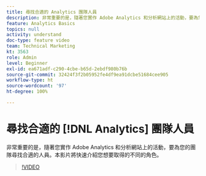 ```yaml
---
title: 尋找合適的 Analytics 團隊人員
description: 非常重要的是，隨著您實作 Adobe Analytics 和分析網站上的活動，要為您的團隊尋找合適的人員。本影片將快速介紹您想要取得的不同的角色。
feature: Analytics Basics
topics: null
activity: understand
doc-type: feature video
team: Technical Marketing
kt: 3563
role: Admin
level: Beginner
exl-id: ea671adf-c290-4cbe-b65d-2ebdf980b76b
source-git-commit: 32424f3f2b05952fe4df9ea91dcbe51684cee905
workflow-type: ht
source-wordcount: '97'
ht-degree: 100%

---
```


# 尋找合適的 [!DNL Analytics] 團隊人員

非常重要的是，隨著您實作 Adobe Analytics 和分析網站上的活動，要為您的團隊尋找合適的人員。本影片將快速介紹您想要取得的不同的角色。

>[!VIDEO](https://video.tv.adobe.com/v/28756/?quality=12)
